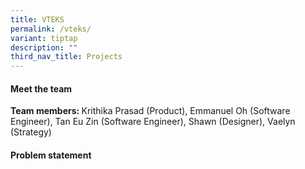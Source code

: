 ```yaml
---
title: VTEKS
permalink: /vteks/
variant: tiptap
description: ""
third_nav_title: Projects
---
```

<h4>Meet the team</h4>
<p></p>
<p><strong>Team members: </strong>Krithika Prasad (Product), Emmanuel Oh
(Software Engineer), Tan Eu Zin (Software Engineer), Shawn (Designer),
Vaelyn (Strategy)</p>
<h4>Problem statement</h4>
<p></p>